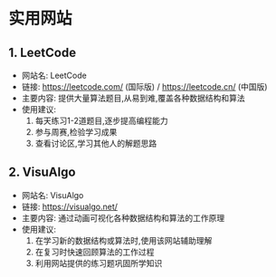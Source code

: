 # 实用网站

## 1. LeetCode

- 网站名: LeetCode
- 链接: https://leetcode.com/ (国际版) / https://leetcode.cn/ (中国版)
- 主要内容: 提供大量算法题目,从易到难,覆盖各种数据结构和算法
- 使用建议: 
  1. 每天练习1-2道题目,逐步提高编程能力
  2. 参与周赛,检验学习成果
  3. 查看讨论区,学习其他人的解题思路

## 2. VisuAlgo

- 网站名: VisuAlgo
- 链接: https://visualgo.net/
- 主要内容: 通过动画可视化各种数据结构和算法的工作原理
- 使用建议:
  1. 在学习新的数据结构或算法时,使用该网站辅助理解
  2. 在复习时快速回顾算法的工作过程
  3. 利用网站提供的练习题巩固所学知识